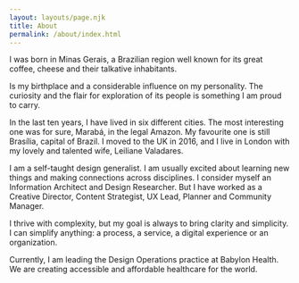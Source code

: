 ```yaml
---
layout: layouts/page.njk
title: About
permalink: /about/index.html
---
```


I was born in Minas Gerais, a Brazilian region well known for its great coffee, cheese and their talkative inhabitants. 

Is my birthplace and a considerable influence on my personality. The curiosity and the flair for exploration of its people is something I am proud to carry. 

In the last ten years, I have lived in six different cities. The most interesting one was for sure, Marabá, in the legal Amazon. My favourite one is still Brasília, capital of Brazil. I moved to the UK in 2016, and I live in London with my lovely and talented wife, Leiliane Valadares.  

I am a self-taught design generalist. I am usually excited about learning new things and making connections across disciplines. I consider myself an Information Architect and Design Researcher. But I have worked as a Creative Director, Content Strategist, UX Lead, Planner and Community Manager. 

I thrive with complexity, but my goal is always to bring clarity and simplicity. I can simplify anything: a process, a service, a digital experience or an organization.

Currently, I am leading the Design Operations practice at Babylon Health. We are creating accessible and affordable healthcare for the world.

